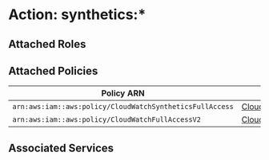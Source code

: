 # Action: synthetics:*

## Attached Roles

## Attached Policies

| Policy ARN | Policy Name |
|------------|-------------|
| `arn:aws:iam::aws:policy/CloudWatchSyntheticsFullAccess` | [CloudWatchSyntheticsFullAccess](../policies.md#cloudwatchsyntheticsfullaccess) |
| `arn:aws:iam::aws:policy/CloudWatchFullAccessV2` | [CloudWatchFullAccessV2](../policies.md#cloudwatchfullaccessv2) |

## Associated Services

